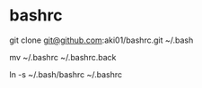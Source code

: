 # bashrc
git clone git@github.com:aki01/bashrc.git ~/.bash

mv ~/.bashrc ~/.bashrc.back

ln -s ~/.bash/bashrc ~/.bashrc
